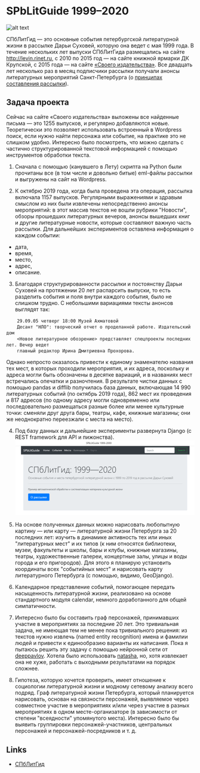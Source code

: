 # SPbLitGuide 1999–2020
![alt text](https://github.com/mary-lev/litgid/tree/master/static/logo.png "Logo")

СПбЛитГид — это основные события петербургской литературной жизни в рассылке Дарьи Суховей, которую она ведет с мая 1999 года. В течение нескольких лет выпуски СПбЛитГида размещались на сайте http://levin.rinet.ru, с 2010 по 2015 год — на сайте книжной ярмарки ДК Крупской, с 2015 года — на сайте [«Своего издательства»](https://isvoe.ru). Все двадцать лет несколько раз в месяц подписчики рассылки получали анонсы литературных мероприятий Санкт-Петербурга (о [принципах составления рассылки](http://isvoe.ru/spblitgid/sample-page/)).

## Задача проекта

Сейчас на сайте «Своего издательства» выложены все найденные письма — это 1255 выпусков, и регулярно добавляются новые. Теоретически это позволяет использовать встроенный в Wordpress поиcк, если нужно найти персонажа или событие, на практике это не слишком удобно. Интересно было посмотреть, что можно сделать с частично структурированной текстовой информацией с помощью инструментов обработки текста.

1. Сначала с помощью (канувшего в Лету) скрипта на Python были прочитаны все (в том числе и довольно битые) eml-файлы рассылки и выгружены на сайт на Wordpress.

2. К октябрю 2019 года, когда была проведена эта операция, рассылка включала 1157 выпусков. Регулярными выражениями и здравым смыслом из них были извлечены непосредственно анонсы мероприятий: в этот массив текстов не вошли рубрики "Новости", обзоры прошедших литературных вечеров, анонсы вышедших книг и другие литературные новости, которые составляют важную часть рассылки. Для дальнейших экспериментов оставлена информация о каждом событии: 
* дата,
* время,
* место,
* адрес,
* описание.

3. Благодаря структурированности рассылки и постоянству Дарьи Суховей на протяжении 20 лет распарсить выпуски, то есть разделить события и поля внутри каждого события, было не слишком трудно. С небольшими вариациями тексты анонсов выглядят так:
```
	29.09.05 четверг 18:00 Музей Ахматовой
	Десант "НЛО": творческий отчет о проделанной работе. Издательский дом 
	<Новое литературное обозрение> представляет спецпроекты последних лет. Вечер ведет
	главный редактор Ирина Дмитриевна Прохорова.
```
Однако непросто оказалось привести к единому знаменателю названия тех мест, в которых проходили мероприятия, и их адреса, поскольку и адреса могли быть обозначены в десятке вариаций, и в названиях мест встречались опечатки и разночтения. В результате чистки данных c помощью pandas и difflib получилась база данных, включающая 14 990 литературных событий (по октябрь 2019 года), 862 мест их проведения и 817 адресов (по одному адресу могли одновременно или последовательно размещаться разные более или менее культурные точки: сменяли друг друга бары, театры, кафе, книжные магазины; они же неоднократно переезжали с места на место).

4. Под базу данных и дальнейшие эксперименты развернута Django (c REST framework для API и пижонства).
![alt text](https://github.com/mary-lev/litgid/blob/master/static/screenshot.png "Screeshot")

5. На основе полученных данных можно нарисовать любопытную картину — или карту — литературной жизни Петербурга за 20 последних лет: изучить в динамике активность тех или иных "литературных мест" и их типов (к ним относятся библиотеки, музеи, факультеты и школы, бары и клубы, книжные магазины, театры, художественные галереи, концертные залы, улицы и воды города и его пригородов). Для этого я планирую установить координаты всех "событийных мест" и нарисовать карту литературного Петербурга (с помощью, видимо, GeoDjango).

6. Календарное представление событий, помогающее передать насыщенность литературной жизни, реализовано на основе стандартного модуля calendar, немного доработанного для общей симпатичности.

7. Интересно было бы составить граф персонажей, принимавших участие в мероприятиях за последние 20 лет. Это тривиальная задача, не имеющая тем не менее пока тривиального решения: из текстов нужно извлечь (named entity recognition) имена и фамилии людей и привести к единообразию варианты их написания. Пока я пытаюсь решить эту задачу с помощью нейронной сети от [deeppavlov](https://github.com/deepmipt/DeepPavlov). Хотела было использовать [natasha](), но, хотя извлекает она не хуже, работать с выходными результатами на порядок сложнее.

8. Гипотеза, которую хочется проверить, имеет отношение к социологии литературной жизни и модному сетевому анализу всего подряд. Граф литературной жизни Петербурга, который планируется нарисовать, основан на связности персонажей, выявляемое через совместное участие в мероприятиях и/или через участие в разных мероприятиях в одном месте-организаторе (в зависимости от степени "всеядности" упомянутого места). Интересно было бы выявить группировки персонажей-участников, центральных персонажей и персонажей-посредников и т. д.  

## Links
* [СПбЛитГид](http://isvoe.ru/spblitgid/)
